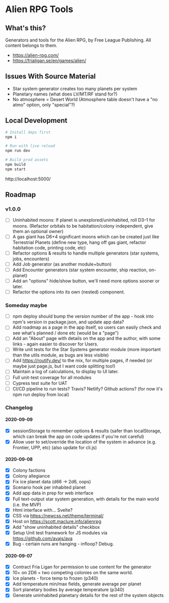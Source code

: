 # Alien RPG Tools

## What's this?

Generators and tools for the Alien RPG, by Free League Publishing. All content belongs to them.

* https://alien-rpg.com/
* https://frialigan.se/en/games/alien/

## Issues With Source Material

* Star system generator creates too many planets per system
* Planetary names (what does LV/MT/RF stand for?)
* No atmosphere = Desert World (Atmosphere table doesn't have a "no atmo" option, only "special"?)

## Local Development

```bash
# Install deps first
npm i

# Run with live reload
npm run dev

# Build prod assets
npm build
npm start
```

http://localhost:5000/

## Roadmap

### v1.0.0

* [ ] Uninhabited moons: If planet is unexplored/uninhabited, roll D3–1 for moons. (Refactor orbitals to be habitation/colony independent, give them an optional owner)
* [ ] A gas giant has D6+4 significant moons which can be created just like Terrestrial Planets (define new type, hang off gas giant, refactor habitation code, printing code, etc)
* [ ] Refactor options & results to handle multiple generators (star systems, jobs, encounters)
* [ ] Add Job generator (as another module+button)
* [ ] Add Encounter generators (star system encounter, ship reaction, on-planet)
* [ ] Add an "options" hide/show button, we'll need more options sooner or later.
* [ ] Refactor the options into its own (nested) component.

### Someday maybe

* [ ] npm deploy should bump the version number of the app - hook into npm's version in package.json, and update app data?
* [ ] Add roadmap as a page in the app itself, so users can easily check and see what's planned / done etc (would be a "page")
* [ ] Add an "About" page with details on the app and the author, with some links - again easier to discover for Users.
* [ ] Write unit tests for the Star Systems generator module (more important than the utils module, as bugs are less visible)
* [ ] Add https://routify.dev/ to the mix, for multiple pages, if needed (or maybe just page.js, but I want code splitting too!)
* [ ] Maintain a log of calculations, to display to UI later.
* [ ] Full unit-test coverage for all modules
* [ ] Cypress test suite for UAT
* [ ] CI/CD pipeline to run tests? Travis? Netlify? Github actions? (for now it's npm run deploy from local)

### Changelog

#### 2020-09-09

* [x] sessionStorage to remember options & results (safer than localStorage, which can break the app on code updates if you're not careful)
* [x] Allow user to set/override the location of the system in advance (e.g. Frontier, UPP, etc) (also update for cli.js)

#### 2020-09-08

* [x] Colony factions
* [x] Colony allegiance
* [x] Fix ice planet data (d66 -> 2d6, oops)
* [x] Scenario hook per inhabited planet
* [x] Add app data in prep for web interface
* [x] Full text-output star system generation, with details for the main world (i.e. the MVP)
* [x] Html interface with... Svelte?
* [x] CSS via https://newcss.net/theme/terminal/
* [x] Host on https://scott.maclure.info/alienrpg
* [x] Add "show uninhabited details" checkbox
* [x] Setup Unit test framework for JS modules via https://github.com/avajs/ava
* [x] Bug - certain runs are hanging - infloop? Debug.

#### 2020-09-07

* [x] Contract Fria Ligan for permission to use content for the generator
* [x] 10+ on 2D6 = two competing colonies on the same world.
* [x] Ice planets - force temp to frozen (p340)
* [x] Add temperature min/max fields, generate average per planet
* [x] Sort planetary bodies by average temperature (p340)
* [x] Generate uninhabited planetary details for the rest of the system objects
